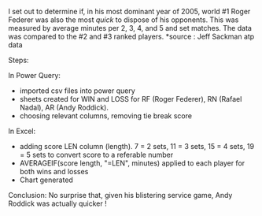 I set out to determine if, in his most dominant year of 2005, world #1 Roger Federer was also the most *quick* 
to dispose of his opponents. This was measured by average minutes per 2, 3, 4, and 5 and set matches. 
The data was compared to the #2 and #3 ranked players.
*source : Jeff Sackman atp data

Steps: 

In Power Query:
- imported csv files into power query
- sheets created for WIN and LOSS for RF (Roger Federer), RN (Rafael Nadal), AR (Andy Roddick).
- choosing relevant columns, removing tie break score
  
In Excel:
- adding score LEN column (length). 7 = 2 sets, 11 = 3 sets, 15 = 4 sets, 19 = 5 sets to convert score to a referable number
- AVERAGEIF(score length, "=LEN", minutes) applied to each player for both wins and losses
- Chart generated

Conclusion: No surprise that, given his blistering service game, Andy Roddick was actually quicker !
